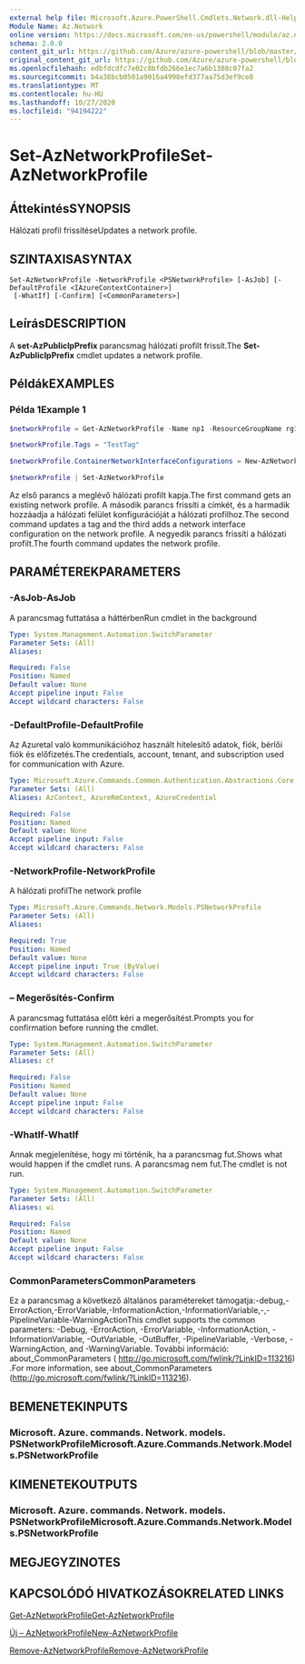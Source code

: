 ```yaml
---
external help file: Microsoft.Azure.PowerShell.Cmdlets.Network.dll-Help.xml
Module Name: Az.Network
online version: https://docs.microsoft.com/en-us/powershell/module/az.network/set-aznetworkprofile
schema: 2.0.0
content_git_url: https://github.com/Azure/azure-powershell/blob/master/src/Network/Network/help/Set-AzNetworkProfile.md
original_content_git_url: https://github.com/Azure/azure-powershell/blob/master/src/Network/Network/help/Set-AzNetworkProfile.md
ms.openlocfilehash: edbfdcdfc7e02c8bfdb266e1ec7a6b1308c07fa2
ms.sourcegitcommit: b4a38bcb0501a9016a4998efd377aa75d3ef9ce8
ms.translationtype: MT
ms.contentlocale: hu-HU
ms.lasthandoff: 10/27/2020
ms.locfileid: "94194222"
---
```

# <span data-ttu-id="6cdf2-101">Set-AzNetworkProfile</span><span class="sxs-lookup"><span data-stu-id="6cdf2-101">Set-AzNetworkProfile</span></span>

## <span data-ttu-id="6cdf2-102">Áttekintés</span><span class="sxs-lookup"><span data-stu-id="6cdf2-102">SYNOPSIS</span></span>
<span data-ttu-id="6cdf2-103">Hálózati profil frissítése</span><span class="sxs-lookup"><span data-stu-id="6cdf2-103">Updates a network profile.</span></span>

## <span data-ttu-id="6cdf2-104">SZINTAXISA</span><span class="sxs-lookup"><span data-stu-id="6cdf2-104">SYNTAX</span></span>

```
Set-AzNetworkProfile -NetworkProfile <PSNetworkProfile> [-AsJob] [-DefaultProfile <IAzureContextContainer>]
 [-WhatIf] [-Confirm] [<CommonParameters>]
```

## <span data-ttu-id="6cdf2-105">Leírás</span><span class="sxs-lookup"><span data-stu-id="6cdf2-105">DESCRIPTION</span></span>
<span data-ttu-id="6cdf2-106">A **set-AzPublicIpPrefix** parancsmag hálózati profilt frissít.</span><span class="sxs-lookup"><span data-stu-id="6cdf2-106">The **Set-AzPublicIpPrefix** cmdlet updates a network profile.</span></span>

## <span data-ttu-id="6cdf2-107">Példák</span><span class="sxs-lookup"><span data-stu-id="6cdf2-107">EXAMPLES</span></span>

### <span data-ttu-id="6cdf2-108">Példa 1</span><span class="sxs-lookup"><span data-stu-id="6cdf2-108">Example 1</span></span>
```powershell
$networkProfile = Get-AzNetworkProfile -Name np1 -ResourceGroupName rg1

$networkProfile.Tags = "TestTag"

$networkProfile.ContainerNetworkInterfaceConfigurations = New-AzNetworkProfileContainerNicConfig -Name cnicconfig1

$networkProfile | Set-AzNetworkProfile
```

<span data-ttu-id="6cdf2-109">Az első parancs a meglévő hálózati profilt kapja.</span><span class="sxs-lookup"><span data-stu-id="6cdf2-109">The first command gets an existing network profile.</span></span> <span data-ttu-id="6cdf2-110">A második parancs frissíti a címkét, és a harmadik hozzáadja a hálózati felület konfigurációját a hálózati profilhoz.</span><span class="sxs-lookup"><span data-stu-id="6cdf2-110">The second command updates a tag and the third adds a network interface configuration on the network profile.</span></span> <span data-ttu-id="6cdf2-111">A negyedik parancs frissíti a hálózati profilt.</span><span class="sxs-lookup"><span data-stu-id="6cdf2-111">The fourth command updates the network profile.</span></span>

## <span data-ttu-id="6cdf2-112">PARAMÉTEREK</span><span class="sxs-lookup"><span data-stu-id="6cdf2-112">PARAMETERS</span></span>

### <span data-ttu-id="6cdf2-113">-AsJob</span><span class="sxs-lookup"><span data-stu-id="6cdf2-113">-AsJob</span></span>
<span data-ttu-id="6cdf2-114">A parancsmag futtatása a háttérben</span><span class="sxs-lookup"><span data-stu-id="6cdf2-114">Run cmdlet in the background</span></span>

```yaml
Type: System.Management.Automation.SwitchParameter
Parameter Sets: (All)
Aliases:

Required: False
Position: Named
Default value: None
Accept pipeline input: False
Accept wildcard characters: False
```

### <span data-ttu-id="6cdf2-115">-DefaultProfile</span><span class="sxs-lookup"><span data-stu-id="6cdf2-115">-DefaultProfile</span></span>
<span data-ttu-id="6cdf2-116">Az Azuretal való kommunikációhoz használt hitelesítő adatok, fiók, bérlői fiók és előfizetés.</span><span class="sxs-lookup"><span data-stu-id="6cdf2-116">The credentials, account, tenant, and subscription used for communication with Azure.</span></span>

```yaml
Type: Microsoft.Azure.Commands.Common.Authentication.Abstractions.Core.IAzureContextContainer
Parameter Sets: (All)
Aliases: AzContext, AzureRmContext, AzureCredential

Required: False
Position: Named
Default value: None
Accept pipeline input: False
Accept wildcard characters: False
```

### <span data-ttu-id="6cdf2-117">-NetworkProfile</span><span class="sxs-lookup"><span data-stu-id="6cdf2-117">-NetworkProfile</span></span>
<span data-ttu-id="6cdf2-118">A hálózati profil</span><span class="sxs-lookup"><span data-stu-id="6cdf2-118">The network profile</span></span>

```yaml
Type: Microsoft.Azure.Commands.Network.Models.PSNetworkProfile
Parameter Sets: (All)
Aliases:

Required: True
Position: Named
Default value: None
Accept pipeline input: True (ByValue)
Accept wildcard characters: False
```

### <span data-ttu-id="6cdf2-119">– Megerősítés</span><span class="sxs-lookup"><span data-stu-id="6cdf2-119">-Confirm</span></span>
<span data-ttu-id="6cdf2-120">A parancsmag futtatása előtt kéri a megerősítést.</span><span class="sxs-lookup"><span data-stu-id="6cdf2-120">Prompts you for confirmation before running the cmdlet.</span></span>

```yaml
Type: System.Management.Automation.SwitchParameter
Parameter Sets: (All)
Aliases: cf

Required: False
Position: Named
Default value: None
Accept pipeline input: False
Accept wildcard characters: False
```

### <span data-ttu-id="6cdf2-121">-WhatIf</span><span class="sxs-lookup"><span data-stu-id="6cdf2-121">-WhatIf</span></span>
<span data-ttu-id="6cdf2-122">Annak megjelenítése, hogy mi történik, ha a parancsmag fut.</span><span class="sxs-lookup"><span data-stu-id="6cdf2-122">Shows what would happen if the cmdlet runs.</span></span>
<span data-ttu-id="6cdf2-123">A parancsmag nem fut.</span><span class="sxs-lookup"><span data-stu-id="6cdf2-123">The cmdlet is not run.</span></span>

```yaml
Type: System.Management.Automation.SwitchParameter
Parameter Sets: (All)
Aliases: wi

Required: False
Position: Named
Default value: None
Accept pipeline input: False
Accept wildcard characters: False
```

### <span data-ttu-id="6cdf2-124">CommonParameters</span><span class="sxs-lookup"><span data-stu-id="6cdf2-124">CommonParameters</span></span>
<span data-ttu-id="6cdf2-125">Ez a parancsmag a következő általános paramétereket támogatja:-debug,-ErrorAction,-ErrorVariable,-InformationAction,-InformationVariable,-,-PipelineVariable-WarningAction</span><span class="sxs-lookup"><span data-stu-id="6cdf2-125">This cmdlet supports the common parameters: -Debug, -ErrorAction, -ErrorVariable, -InformationAction, -InformationVariable, -OutVariable, -OutBuffer, -PipelineVariable, -Verbose, -WarningAction, and -WarningVariable.</span></span> <span data-ttu-id="6cdf2-126">További információ: about_CommonParameters ( http://go.microsoft.com/fwlink/?LinkID=113216) .</span><span class="sxs-lookup"><span data-stu-id="6cdf2-126">For more information, see about_CommonParameters (http://go.microsoft.com/fwlink/?LinkID=113216).</span></span>

## <span data-ttu-id="6cdf2-127">BEMENETEK</span><span class="sxs-lookup"><span data-stu-id="6cdf2-127">INPUTS</span></span>

### <span data-ttu-id="6cdf2-128">Microsoft. Azure. commands. Network. models. PSNetworkProfile</span><span class="sxs-lookup"><span data-stu-id="6cdf2-128">Microsoft.Azure.Commands.Network.Models.PSNetworkProfile</span></span>

## <span data-ttu-id="6cdf2-129">KIMENETEK</span><span class="sxs-lookup"><span data-stu-id="6cdf2-129">OUTPUTS</span></span>

### <span data-ttu-id="6cdf2-130">Microsoft. Azure. commands. Network. models. PSNetworkProfile</span><span class="sxs-lookup"><span data-stu-id="6cdf2-130">Microsoft.Azure.Commands.Network.Models.PSNetworkProfile</span></span>

## <span data-ttu-id="6cdf2-131">MEGJEGYZI</span><span class="sxs-lookup"><span data-stu-id="6cdf2-131">NOTES</span></span>

## <span data-ttu-id="6cdf2-132">KAPCSOLÓDÓ HIVATKOZÁSOK</span><span class="sxs-lookup"><span data-stu-id="6cdf2-132">RELATED LINKS</span></span>

[<span data-ttu-id="6cdf2-133">Get-AzNetworkProfile</span><span class="sxs-lookup"><span data-stu-id="6cdf2-133">Get-AzNetworkProfile</span></span>](./Get-AzNetworkProfile.md)

[<span data-ttu-id="6cdf2-134">Új – AzNetworkProfile</span><span class="sxs-lookup"><span data-stu-id="6cdf2-134">New-AzNetworkProfile</span></span>](./New-AzNetworkProfile.md)

[<span data-ttu-id="6cdf2-135">Remove-AzNetworkProfile</span><span class="sxs-lookup"><span data-stu-id="6cdf2-135">Remove-AzNetworkProfile</span></span>](./Remove-AzNetworkProfile.md)
